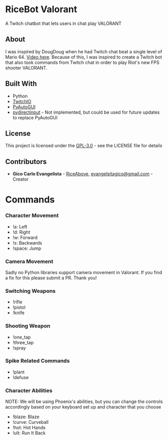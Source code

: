 # RiceBot Valorant
A Twitch chatbot that lets users in chat play VALORANT

## About
I was inspired by DougDoug when he had Twitch chat beat a single level of Mario 64. [Video here](https://youtu.be/VqlDyEwtFlY).
Because of this, I was inspired to create a Twitch bot that also took commands from Twitch chat in order to play Riot's new
FPS shooter VALORANT. 

## Built With
- Python
- [TwitchIO](https://github.com/TwitchIO/TwitchIO)
- [PyAutoGUI](https://github.com/asweigart/pyautogui)
- [pydirectinput](https://github.com/learncodebygaming/pydirectinput) - Not implemented, but could be used for future updates to replace PyAutoGUI

## License
This project is licensed under the [GPL-3.0](LICENSE) - see the LICENSE file for details

## Contributors 
- **Gico Carlo Evangelista** - [RiceAbove](https://github.com/RiceAbove), evangelsitagico@gmail.com - Creator 

# Commands 
### Character Movement

- !a: Left
- !d: Right
- !w: Forward
- !s: Backwards
- !space: Jump

### Camera Movement
Sadly no Python libraries support camera movement in Valorant. If you find a fix for this please submit a PR. Thank you!

### Switching Weapons

- !rifle
- !pistol
- !knife

### Shooting Weapon

- !one_tap
- !three_tap
- !spray

### Spike Related Commands

- !plant
- !defuse

### Character Abilities
NOTE: We will be using Phoenix's abilities, but you can
change the controls accordingly based on your keyboard
set up and character that you choose

- !blaze: Blaze
- !curve: Curveball
- !hot: Hot Hands
- !ult: Run It Back
